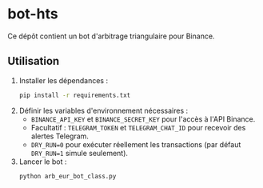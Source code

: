 # bot-hts

Ce dépôt contient un bot d'arbitrage triangulaire pour Binance.

## Utilisation

1. Installer les dépendances :
   ```bash
   pip install -r requirements.txt
   ```
2. Définir les variables d'environnement nécessaires :
   - `BINANCE_API_KEY` et `BINANCE_SECRET_KEY` pour l'accès à l'API Binance.
   - Facultatif : `TELEGRAM_TOKEN` et `TELEGRAM_CHAT_ID` pour recevoir des alertes Telegram.
   - `DRY_RUN=0` pour exécuter réellement les transactions (par défaut `DRY_RUN=1` simule seulement).
3. Lancer le bot :
   ```bash
   python arb_eur_bot_class.py
   ```
